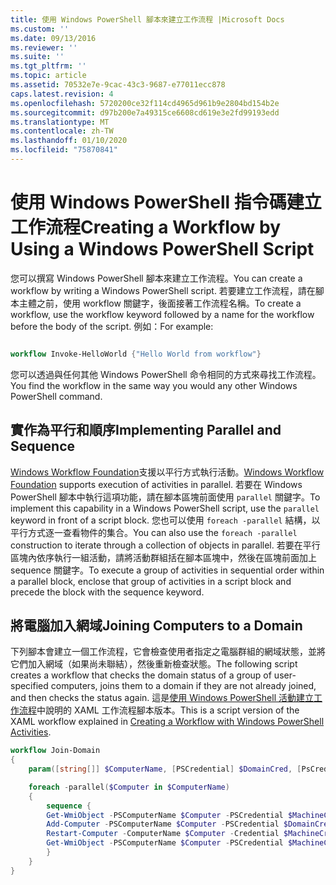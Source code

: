 ```yaml
---
title: 使用 Windows PowerShell 腳本來建立工作流程 |Microsoft Docs
ms.custom: ''
ms.date: 09/13/2016
ms.reviewer: ''
ms.suite: ''
ms.tgt_pltfrm: ''
ms.topic: article
ms.assetid: 70532e7e-9cac-43c3-9687-e77011ecc878
caps.latest.revision: 4
ms.openlocfilehash: 5720200ce32f114cd4965d961b9e2804bd154b2e
ms.sourcegitcommit: d97b200e7a49315ce6608cd619e3e2fd99193edd
ms.translationtype: MT
ms.contentlocale: zh-TW
ms.lasthandoff: 01/10/2020
ms.locfileid: "75870841"
---
```

# <a name="creating-a-workflow-by-using-a-windows-powershell-script"></a><span data-ttu-id="da2d6-102">使用 Windows PowerShell 指令碼建立工作流程</span><span class="sxs-lookup"><span data-stu-id="da2d6-102">Creating a Workflow by Using a Windows PowerShell Script</span></span>

<span data-ttu-id="da2d6-103">您可以撰寫 Windows PowerShell 腳本來建立工作流程。</span><span class="sxs-lookup"><span data-stu-id="da2d6-103">You can create a workflow by writing a Windows PowerShell script.</span></span> <span data-ttu-id="da2d6-104">若要建立工作流程，請在腳本主體之前，使用 workflow 關鍵字，後面接著工作流程名稱。</span><span class="sxs-lookup"><span data-stu-id="da2d6-104">To create a workflow, use the workflow keyword followed by a name for the workflow before the body of the script.</span></span> <span data-ttu-id="da2d6-105">例如：</span><span class="sxs-lookup"><span data-stu-id="da2d6-105">For example:</span></span>

```powershell

workflow Invoke-HelloWorld {"Hello World from workflow"}
```

<span data-ttu-id="da2d6-106">您可以透過與任何其他 Windows PowerShell 命令相同的方式來尋找工作流程。</span><span class="sxs-lookup"><span data-stu-id="da2d6-106">You find the workflow in the same way you would any other Windows PowerShell command.</span></span>

## <a name="implementing-parallel-and-sequence"></a><span data-ttu-id="da2d6-107">實作為平行和順序</span><span class="sxs-lookup"><span data-stu-id="da2d6-107">Implementing Parallel and Sequence</span></span>

<span data-ttu-id="da2d6-108">[Windows Workflow Foundation](/previous-versions/dotnet/netframework-3.5/ms735967(v=vs.90))支援以平行方式執行活動。</span><span class="sxs-lookup"><span data-stu-id="da2d6-108">[Windows Workflow Foundation](/previous-versions/dotnet/netframework-3.5/ms735967(v=vs.90)) supports execution of activities in parallel.</span></span> <span data-ttu-id="da2d6-109">若要在 Windows PowerShell 腳本中執行這項功能，請在腳本區塊前面使用 `parallel` 關鍵字。</span><span class="sxs-lookup"><span data-stu-id="da2d6-109">To implement this capability in a Windows PowerShell script, use the `parallel` keyword in front of a script block.</span></span> <span data-ttu-id="da2d6-110">您也可以使用 `foreach -parallel` 結構，以平行方式逐一查看物件的集合。</span><span class="sxs-lookup"><span data-stu-id="da2d6-110">You can also use the `foreach -parallel` construction to iterate through a collection of objects in parallel.</span></span> <span data-ttu-id="da2d6-111">若要在平行區塊內依序執行一組活動，請將活動群組括在腳本區塊中，然後在區塊前面加上 sequence 關鍵字。</span><span class="sxs-lookup"><span data-stu-id="da2d6-111">To execute a group of activities in sequential order within a parallel block, enclose that group of activities in a script block and precede the block with the sequence keyword.</span></span>

## <a name="joining-computers-to-a-domain"></a><span data-ttu-id="da2d6-112">將電腦加入網域</span><span class="sxs-lookup"><span data-stu-id="da2d6-112">Joining Computers to a Domain</span></span>

<span data-ttu-id="da2d6-113">下列腳本會建立一個工作流程，它會檢查使用者指定之電腦群組的網域狀態，並將它們加入網域（如果尚未聯結），然後重新檢查狀態。</span><span class="sxs-lookup"><span data-stu-id="da2d6-113">The following script creates a workflow that checks the domain status of a group of user-specified computers, joins them to a domain if they are not already joined, and then checks the status again.</span></span>
<span data-ttu-id="da2d6-114">這是[使用 Windows PowerShell 活動建立工作流程](./creating-a-workflow-with-windows-powershell-activities.md)中說明的 XAML 工作流程腳本版本。</span><span class="sxs-lookup"><span data-stu-id="da2d6-114">This is a script version of the XAML workflow explained in [Creating a Workflow with Windows PowerShell Activities](./creating-a-workflow-with-windows-powershell-activities.md).</span></span>

```powershell
workflow Join-Domain
{
    param([string[]] $ComputerName, [PSCredential] $DomainCred, [PsCredential] $MachineCred)

    foreach -parallel($Computer in $ComputerName)
    {
        sequence {
        Get-WmiObject -PSComputerName $Computer -PSCredential $MachineCred
        Add-Computer -PSComputerName $Computer -PSCredential $DomainCred
        Restart-Computer -ComputerName $Computer -Credential $MachineCred -For PowerShell -Force -Wait -PSComputerName ""
        Get-WmiObject -PSComputerName $Computer -PSCredential $MachineCred
        }
    }
}
```
